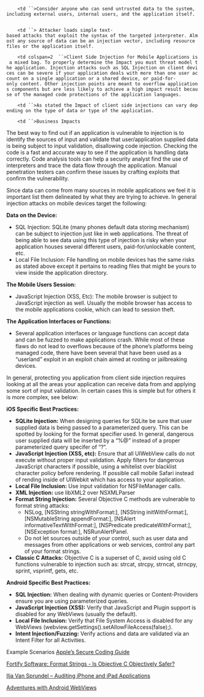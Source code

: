 `    <td ``>Consider anyone who can send untrusted data to the system, including external users, internal users, and the application itself.  `

</td>

`    <td ``> Attacker loads simple text-based attacks that exploit the syntax of the targeted interpreter. Almost any source of data can be an injection vector, including resource files or the application itself. `

</td>

`    <td colspan=2  ``>Client Side Injection for Mobile Applications is a mixed bag. To properly determine the Impact you must threat model the application. Injection attacks such as SQL Injection on client devices can be severe if your application deals with more than one user account on a single application or a shared device, or paid-for-only content. Other injection points are meant to overflow applications components but are less likely to achieve a high impact result because of the managed code protections of the application languages. `

</td>

`    <td ``>As stated the Impact of client side injections can vary depending on the type of data or type of the application. `

</td>

`    <td ``>Business Impacts `

</td>

The best way to find out if an application is vulnerable to injection is
to identify the sources of input and validate that user/application
supplied data is being subject to input validation, disallowing code
injection. Checking the code is a fast and accurate way to see if the
application is handling data correctly. Code analysis tools can help a
security analyst find the use of interpreters and trace the data flow
through the application. Manual penetration testers can confirm these
issues by crafting exploits that confirm the vulnerability.

Since data can come from many sources in mobile applications we feel it
is important list them delineated by what they are trying to achieve. In
general injection attacks on mobile devices target the following:

**Data on the Device:**

  - SQL Injection: SQLite (many phones default data storing mechanism)
    can be subject to injection just like in web applications. The
    threat of being able to see data using this type of injection is
    risky when your application houses several different users,
    paid-for/unlockable content, etc.
  - Local File Inclusion: File handling on mobile devices has the same
    risks as stated above except it pertains to reading files that might
    be yours to view inside the application directory.

**The Mobile Users Session:**

  - JavaScript Injection (XSS, Etc): The mobile browser is subject to
    JavaScript injection as well. Usually the mobile browser has access
    to the mobile applications cookie, which can lead to session theft.

**The Application Interfaces or Functions:**

  - Several application interfaces or language functions can accept data
    and can be fuzzed to make applications crash. While most of these
    flaws do not lead to overflows because of the phone’s platforms
    being managed code, there have been several that have been used as a
    “userland” exploit in an exploit chain aimed at rooting or
    jailbreaking devices.

In general, protecting you application from client side injection
requires looking at all the areas your application can receive data from
and applying some sort of input validation. In certain cases this is
simple but for others it is more complex, see below:

**iOS Specific Best Practices:**

  - **SQLite Injection:** When designing queries for SQLite be sure that
    user supplied data is being passed to a parameterized query. This
    can be spotted by looking for the format specifier used. In general,
    dangerous user supplied data will be inserted by a “%@” instead of a
    proper parameterized query specifer of “?”.
  - **JavaScript Injection (XSS, etc):** Ensure that all UIWebView calls
    do not execute without proper input validation. Apply filters for
    dangerous JavaScript characters if possible, using a whitelist over
    blacklist character policy before rendering. If possible call mobile
    Safari instead of rending inside of UIWebkit which has access to
    your application.
  - **Local File Inclusion:** Use input validation for NSFileManager
    calls.
  - **XML Injection:** use libXML2 over NSXMLParser
  - **Format String Injection:** Several Objective C methods are
    vulnerable to format string attacks:
      - NSLog, \[NSString stringWithFormat:\], \[NSString
        initWithFormat:\], \[NSMutableString appendFormat:\], \[NSAlert
        informativeTextWithFormat:\], \[NSPredicate
        predicateWithFormat:\], \[NSException format:\],
        NSRunAlertPanel.
      - Do not let sources outside of your control, such as user data
        and messages from other applications or web services, control
        any part of your format strings.
  - **Classic C Attacks:** Objective C is a superset of C, avoid using
    old C functions vulnerable to injection such as: strcat, strcpy,
    strncat, strncpy, sprint, vsprintf, gets, etc.

**Android Specific Best Practices:**

  - **SQL Injection:** When dealing with dynamic queries or
    Content-Providers ensure you are using parameterized queries.
  - **JavaScript Injection (XSS):** Verify that JavaScript and Plugin
    support is disabled for any WebViews (usually the default).
  - **Local File Inclusion:** Verify that File System Access is disabled
    for any WebViews (webview.getSettings().setAllowFileAccess(false);).
  - **Intent Injection/Fuzzing:** Verify actions and data are validated
    via an Intent Filter for all Activities.

Example Scenarios  [Apple’s Secure Coding
Guide](https://developer.apple.com/library/mac/#documentation/security/conceptual/SecureCodingGuide)

[Fortify Software: Format Strings - Is Objective C Objectively
Safer?](http://blog.fortify.com/blog/2012/07/25/Format-Strings-Is-Objective-C-Objectively-Safer)

[Ilja Van Sprundel – Auditing iPhone and iPad
Applications](http://www.youtube.com/watch?v=FJvyLUjbAy0)

[Adventures with Android
WebViews](http://labs.mwrinfosecurity.com/blog/2012/04/23/adventures-with-android-webviews/)